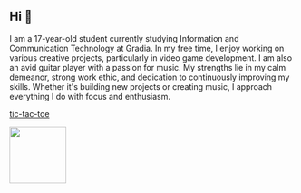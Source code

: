 ## Hi 👋



I am a 17-year-old student currently studying Information and Communication Technology at Gradia.
In my free time, I enjoy working on various creative projects, particularly in video game development.
I am also an avid guitar player with a passion for music.
My strengths lie in my calm demeanor, strong work ethic, and dedication to continuously improving my skills.
Whether it's building new projects or creating music, I approach everything I do with focus and enthusiasm.

[tic-tac-toe](https://github.com/SavimakiLuka/tic-tac-toe/tree/main/J%C3%A4tk%C3%A4shakki)

<img src="https://cdn.jsdelivr.net/npm/programming-languages-logos/src/cscharp/cscharp.png" height="100">

<!--- 🔭 I’m currently working on ...
- 🌱 I’m currently learning C# using visual studio.
- 👯 I’m looking to collaborate on ...
- 🤔 I’m looking for help with ...
- 💬 Ask me about ...
- 📫 How to reach me: ...
- 😄 Pronouns: ...


-->
